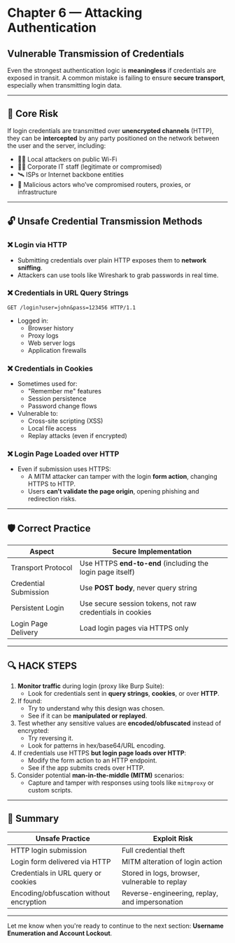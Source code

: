 # Chapter 6 — Attacking Authentication

## Vulnerable Transmission of Credentials

Even the strongest authentication logic is **meaningless** if credentials are exposed in transit. A common mistake is failing to ensure **secure transport**, especially when transmitting login data.

---

## 🚨 Core Risk

If login credentials are transmitted over **unencrypted channels** (HTTP), they can be **intercepted** by any party positioned on the network between the user and the server, including:

- 🧑‍💻 Local attackers on public Wi-Fi
- 🧑‍💼 Corporate IT staff (legitimate or compromised)
- 🛰 ISPs or Internet backbone entities
- 📡 Malicious actors who’ve compromised routers, proxies, or infrastructure

---

## 🔓 Unsafe Credential Transmission Methods

### ❌ Login via HTTP
- Submitting credentials over plain HTTP exposes them to **network sniffing**.
- Attackers can use tools like Wireshark to grab passwords in real time.

### ❌ Credentials in **URL Query Strings**
```http
GET /login?user=john&pass=123456 HTTP/1.1
```
- Logged in:
  - Browser history
  - Proxy logs
  - Web server logs
  - Application firewalls

### ❌ Credentials in Cookies
- Sometimes used for:
  - "Remember me" features
  - Session persistence
  - Password change flows
- Vulnerable to:
  - Cross-site scripting (XSS)
  - Local file access
  - Replay attacks (even if encrypted)

### ❌ Login Page Loaded over HTTP
- Even if submission uses HTTPS:
  - A MITM attacker can tamper with the login **form action**, changing HTTPS to HTTP.
  - Users **can’t validate the page origin**, opening phishing and redirection risks.

---

## 🛡 Correct Practice

| Aspect                        | Secure Implementation                                      |
|------------------------------|-------------------------------------------------------------|
| Transport Protocol           | Use HTTPS **end-to-end** (including the login page itself) |
| Credential Submission        | Use **POST body**, never query string                      |
| Persistent Login             | Use secure session tokens, not raw credentials in cookies  |
| Login Page Delivery          | Load login pages via HTTPS only                            |

---

## 🔍 HACK STEPS

1. **Monitor traffic** during login (proxy like Burp Suite):
   - Look for credentials sent in **query strings**, **cookies**, or over **HTTP**.
2. If found:
   - Try to understand why this design was chosen.
   - See if it can be **manipulated or replayed**.
3. Test whether any sensitive values are **encoded/obfuscated** instead of encrypted:
   - Try reversing it.
   - Look for patterns in hex/base64/URL encoding.
4. If credentials use HTTPS **but login page loads over HTTP**:
   - Modify the form action to an HTTP endpoint.
   - See if the app submits creds over HTTP.
5. Consider potential **man-in-the-middle (MITM)** scenarios:
   - Capture and tamper with responses using tools like `mitmproxy` or custom scripts.

---

## 📌 Summary

| Unsafe Practice                            | Exploit Risk                                       |
|--------------------------------------------|---------------------------------------------------|
| HTTP login submission                      | Full credential theft                             |
| Login form delivered via HTTP              | MITM alteration of login action                   |
| Credentials in URL query or cookies        | Stored in logs, browser, vulnerable to replay     |
| Encoding/obfuscation without encryption    | Reverse-engineering, replay, and impersonation    |

---

Let me know when you're ready to continue to the next section: **Username Enumeration and Account Lockout**.
